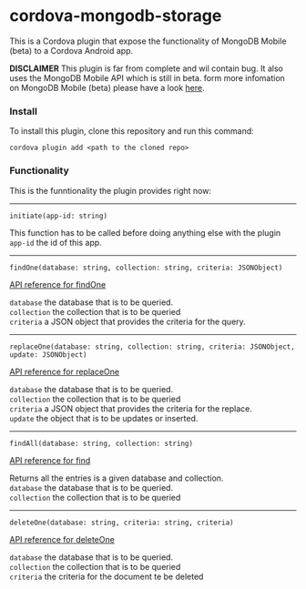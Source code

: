 # cordova-mongodb-storage

This is a Cordova plugin that expose the functionality of MongoDB Mobile (beta) to a Cordova Android app.

**DISCLAIMER** This plugin is far from complete and wil contain bug. It also uses the MongoDB Mobile API which is still in beta. form more infomation on MongoDB Mobile (beta) please have a look [here](https://docs.mongodb.com/stitch/mongodb/mobile/mobile-overview/).

### Install
To install this plugin, clone this repository and run this command: 

`cordova plugin add <path to the cloned repo>`


### Functionality

This is the funntionality the plugin provides right now:

---

`initiate(app-id: string)`

This function has to be called before doing anything else with the plugin <br>
`app-id` the id of this app.  <br>

---

 `findOne(database: string, collection: string, criteria: JSONObject)` 

[API reference for findOne](https://docs.mongodb.com/manual/reference/method/db.collection.findOne/) <br>

`database` the database that is to be queried. <br>
`collection` the collection that is to be queried <br>
`criteria` a JSON object that provides the criteria for the query. <br>

---

`replaceOne(database: string, collection: string, criteria: JSONObject, update: JSONObject)`  

[API reference for replaceOne](https://docs.mongodb.com/manual/reference/method/db.collection.replaceOne/) <br>

`database` the database that is to be queried. <br>
`collection` the collection that is to be queried <br>
`criteria` a JSON object that provides the criteria for the replace. <br>
`update` the object that is to be updates or inserted. <br>

---
`findAll(database: string, collection: string)`

[API reference for find](https://docs.mongodb.com/manual/reference/method/db.collection.find/) <br>

Returns all the entries is a given database and collection.  <br>
`database` the database that is to be queried. <br>
`collection` the collection that is to be queried <br>

---
`deleteOne(database: string, criteria: string, criteria)`

[API reference for deleteOne](https://docs.mongodb.com/manual/reference/method/db.collection.deleteOne/) <br>

`database` the database that is to be queried. <br>
`collection` the collection that is to be queried <br>
`criteria` the criteria for the document te be deleted <br>



